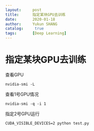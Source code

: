 ```yaml
---
layout:     post
title:      指定某块GPU去训练
date:       2020-01-18
author:     Yukun SHANG
catalog: 	 true
tags:		[Deep Learning]
---
```


# 指定某块GPU去训练

查看GPU

```
nvidia-smi -L
```

查看1号GPU情况

```
nvidia-smi -q -i 1
```

指定2号GPU运行

```
CUDA_VISIBLE_DEVICES=2 python test.py
```

